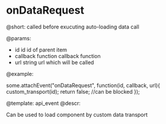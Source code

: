 onDataRequest
=============


@short: called before exucuting auto-loading data call
	

@params:
- id		id		id of parent item
- callback	function	callback function
- url	string	url which will be called

@example: 
	
some.attachEvent("onDataRequest", function(id, callback, url){
    custom_transport(id);
    return false; //can be blocked
});

@template:	api_event
@descr:


Can be used to load component by custom data transport